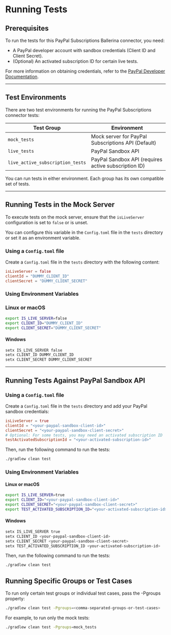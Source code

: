 # Running Tests

## Prerequisites

To run the tests for this PayPal Subscriptions Ballerina connector, you need:
- A PayPal developer account with sandbox credentials (Client ID and Client Secret).
- (Optional) An activated subscription ID for certain live tests.

For more information on obtaining credentials, refer to the [PayPal Developer Documentation](https://developer.paypal.com/api/rest/).

---

## Test Environments

There are two test environments for running the PayPal Subscriptions connector tests:

| Test Group   | Environment                                         |
| ------------ | --------------------------------------------------- |
| `mock_tests` | Mock server for PayPal Subscriptions API (Default)  |
| `live_tests` | PayPal Sandbox API                                  |
| `live_active_subscription_tests`| PayPal Sandbox API (requires active subscription ID) |

You can run tests in either environment. Each group has its own compatible set of tests.

---

## Running Tests in the Mock Server

To execute tests on the mock server, ensure that the `isLiveServer` configuration is set to `false` or is unset.

You can configure this variable in the `Config.toml` file in the `tests` directory or set it as an environment variable.

### Using a `Config.toml` file

Create a `Config.toml` file in the `tests` directory with the following content:

```toml
isLiveServer = false
clientId = "DUMMY_CLIENT_ID"
clientSecret = "DUMMY_CLIENT_SECRET"
```

### Using Environment Variables

### Linux or macOS

```bash
export IS_LIVE_SERVER=false
export CLIENT_ID="DUMMY_CLIENT_ID"
export CLIENT_SECRET="DUMMY_CLIENT_SECRET"
```

#### Windows

```bash
setx IS_LIVE_SERVER false
setx CLIENT_ID DUMMY_CLIENT_ID
setx CLIENT_SECRET DUMMY_CLIENT_SECRET
```
---

## Running Tests Against PayPal Sandbox API

### Using a `Config.toml` file

Create a `Config.toml` file in the `tests` directory and add your PayPal sandbox credentials:

```toml
isLiveServer = true
clientId = "<your-paypal-sandbox-client-id>"
clientSecret = "<your-paypal-sandbox-client-secret>"
# Optional: For some tests, you may need an activated subscription ID
testActivatedSubscriptionId = "<your-activated-subscription-id>"
```

Then, run the following command to run the tests:

```bash
./gradlew clean test
```

### Using Environment Variables

#### Linux or macOS

```bash
export IS_LIVE_SERVER=true
export CLIENT_ID="<your-paypal-sandbox-client-id>"
export CLIENT_SECRET="<your-paypal-sandbox-client-secret>"
export TEST_ACTIVATED_SUBSCRIPTION_ID="<your-activated-subscription-id>"
```

#### Windows

```bash
setx IS_LIVE_SERVER true
setx CLIENT_ID <your-paypal-sandbox-client-id>
setx CLIENT_SECRET <your-paypal-sandbox-client-secret>
setx TEST_ACTIVATED_SUBSCRIPTION_ID <your-activated-subscription-id>
```

Then, run the following command to run the tests:

```bash
./gradlew clean test
```

## Running Specific Groups or Test Cases

To run only certain test groups or individual test cases, pass the -Pgroups property:

```bash
./gradlew clean test -Pgroups=<comma-separated-groups-or-test-cases>
```

For example, to run only the mock tests:

```bash
./gradlew clean test -Pgroups=mock_tests
```